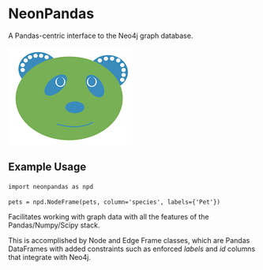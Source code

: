 # NeonPandas

A Pandas-centric interface to the Neo4j graph database.

![](resources/logo.png)

## Example Usage
`import neonpandas as npd`

`pets = npd.NodeFrame(pets, column='species', labels={'Pet'})`

Facilitates working with graph data with all the features of the Pandas/Numpy/Scipy stack.

This is accomplished by Node and Edge Frame classes, which are Pandas DataFrames with added constraints such as enforced _labels_ and _id_ columns that integrate with Neo4j.